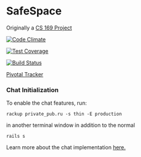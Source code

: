 # SafeSpace

Originally a [CS 169 Project](https://github.com/hendolim/countonanon)

[![Code Climate](https://codeclimate.com/github/BSafeSpace/safespace/badges/gpa.svg)](https://codeclimate.com/github/BSafeSpace/safespace)

[![Test Coverage](https://codeclimate.com/github/BSafeSpace/safespace/badges/coverage.svg)](https://codeclimate.com/github/BSafeSpace/safespace/coverage)

[![Build Status](https://travis-ci.org/BSafeSpace/safespace.svg?branch=master)](https://travis-ci.org/BSafeSpace/safespace)

[Pivotal Tracker](https://www.pivotaltracker.com/n/projects/1999409)


### Chat Initialization
To enable the chat features, run:
```
rackup private_pub.ru -s thin -E production
```
in another terminal window in addition to the normal
```
rails s
```
Learn more about the chat implementation [here.](http://www.thegreatcodeadventure.com/hello-or-building-a-chatting-app-with-rails/)
